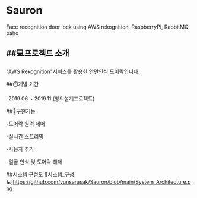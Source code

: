 # Sauron
Face recognition door lock using AWS rekognition, RaspberryPi, RabbitMQ, paho

##💻프로젝트 소개
---

"AWS Rekognition"서비스를 활용한 안면인식 도어락입니다.

##⏱️개발 기간

-2019.06 ~ 2019.11 (창의설계프로젝트)

##📄구현기능

-도어락 원격 제어

-실시간 스트리밍

-사용자 추가

-얼굴 인식 및 도어락 해제

##시스템 구성도
![시스템_구성도]https://github.com/yunsarasak/Sauron/blob/main/System_Architecture.png

